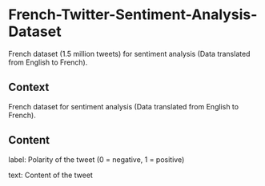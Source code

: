 # French-Twitter-Sentiment-Analysis-Dataset
French dataset (1.5 million tweets) for sentiment analysis (Data translated from English to French).

## Context
French dataset for sentiment analysis (Data translated from English to French).

## Content
label: Polarity of the tweet (0 = negative, 1 = positive)

text: Content of the tweet
